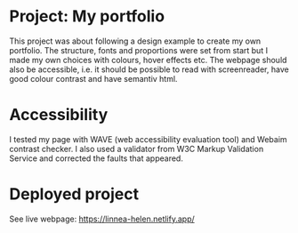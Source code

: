 # Project: My portfolio
This project was about following a design example to create my own portfolio. The structure, fonts and proportions were set from start but I made my own choices with colours, hover effects etc. The webpage should also be accessible, i.e. it should be possible to read with screenreader, have good colour contrast and have semantiv html.

# Accessibility
I tested my page with WAVE (web accessibility evaluation tool) and Webaim contrast checker. I also used a validator from W3C Markup Validation Service and corrected the faults that appeared. 

# Deployed project
See live webpage: https://linnea-helen.netlify.app/ 
